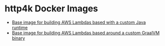 # http4k Docker Images

- [Base image for building AWS Lambdas based with a custom Java runtime](./amazoncorretto-lambda-runtime)
- [Base image for building AWS Lambdas based around a custom GraalVM binary](./amazonlinux-java-graal-ce-lambda-runtime)
